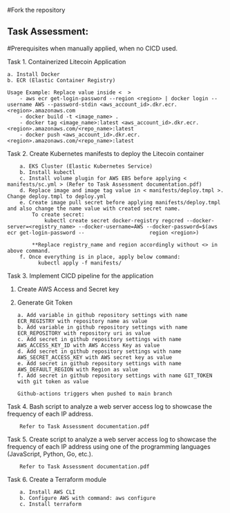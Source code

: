 #Fork the repository


## Task Assessment:

#Prerequisites when manually applied, when no CICD used.

Task 1. Containerized Litecoin Application
            
    a. Install Docker
    b. ECR (Elastic Container Registry)

    Usage Example: Replace value inside <  >
        - aws ecr get-login-password --region <region> | docker login --username AWS --password-stdin <aws_account_id>.dkr.ecr.<region>.amazonaws.com
        - docker build -t <image_name> .
        - docker tag <image_name>:latest <aws_account_id>.dkr.ecr.<region>.amazonaws.com/<repo_name>:latest
        - docker push <aws_account_id>.dkr.ecr.<region>.amazonaws.com/<repo_name>:latest


Task 2. Create Kubernetes manifests to deploy the Litecoin container

        a. EKS Cluster (Elastic Kubernetes Service)
        b. Install kubectl
        c. Install volume plugin for AWS EBS before applying < manifests/sc.yml > (Refer to Task Assessment documentation.pdf)
        d. Replace image and image tag value in < manifests/deploy.tmpl >. Change deploy.tmpl to deploy.yml
        e. Create image pull secret before applying manifests/deploy.tmpl and also change the name value with created secret name. 
            To create secret:
                kubectl create secret docker-registry regcred --docker-server=<registry_name> --docker-username=AWS --docker-password=$(aws ecr get-login-password --                     region <region>)

            **Replace registry_name and region accordingly without <> in above command.
        f. Once everything is in place, apply below command: 
              kubectl apply -f manifests/

Task 3. Implement CICD pipeline for the application

 1. Create AWS Access and Secret key
 2. Generate Git Token

        a. Add variable in github repository settings with name ECR_REGISTRY with repository name as value
        b. Add variable in github repository settings with name ECR_REPOSITORY with repository uri as value
        c. Add secret in github repository settings with name AWS_ACCESS_KEY_ID with AWS Access Key as value
        d. Add secret in github repository settings with name AWS_SECRET_ACCESS_KEY with AWS secret key as value
        e. Add secret in github repository settings with name AWS_DEFAULT_REGION with Region as value
        f. Add secret in github repository settings with name GIT_TOKEN with git token as value

        Github-actions triggers when pushed to main branch

Task 4. Bash script to analyze a web server access log to showcase the frequency of each IP address.

        Refer to Task Assessment documentation.pdf

Task 5. Create script to analyze a web server access log to showcase the frequency of each IP address using one of the programming languages (JavaScript, Python, Go,             etc.).

        Refer to Task Assessment documentation.pdf

Task 6. Create a Terraform module

        a. Install AWS CLI 
        b. Configure AWS with command: aws configure
        c. Install terraform
        

        
